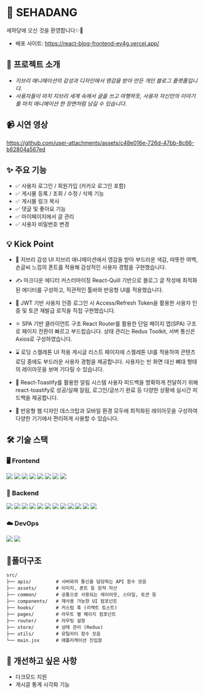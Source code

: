 # 📝 SEHADANG

세하당에 오신 것을 환영합니다✨🤗
- 배포 사이트: https://react-blog-frontend-ev4g.vercel.app/


## 📌 프로젝트 소개

- *지브리 애니메이션의 감성과 디자인에서 영감을 받아 만든 개인 블로그 플랫폼입니다.*
- *사용자들이 마치 지브리 세계 속에서 글을 쓰고 여행하듯, 사용자 자신만의 이야기를 마치 애니메이션 한 장면처럼 남길 수 있습니다.*


## 📹 시연 영상
https://github.com/user-attachments/assets/c48e016e-726d-47bb-8c66-b62804a567ed


## ✨ 주요 기능
- ✅ 사용자 로그인 / 회원가입 (카카오 로그인 포함)
- ✅ 게시물 등록 / 조회 / 수정 / 삭제 기능
- ✅ 게시물 링크 복사
- ✅ 댓글 및 좋아요 기능
- ✅ 마이페이지에서 글 관리
- ✅ 사용자 비밀번호 변경

## 💡 Kick Point
- 🎨 지브리 감성 UI
지브리 애니메이션에서 영감을 받아 부드러운 색감, 따뜻한 여백, 손글씨 느낌의 폰트를 적용해 감성적인 사용자 경험을 구현했습니다.

- ✍️ 마크다운 에디터 커스터마이징
React-Quill 기반으로 블로그 글 작성에 최적화된 에디터를 구성하고, 직관적인 툴바와 반응형 UI를 적용했습니다.

- 🔐 JWT 기반 사용자 인증
로그인 시 Access/Refresh Token을 활용한 사용자 인증 및 토큰 재발급 로직을 직접 구현했습니다.

- ⚛️ SPA 기반 클라이언트 구조
React Router를 활용한 단일 페이지 앱(SPA) 구조로 페이지 전환이 빠르고 부드럽습니다.
상태 관리는 Redux Toolkit, 서버 통신은 Axios로 구성하였습니다.

- ⌛ 로딩 스켈레톤 UI 적용
게시글 리스트 페이지에 스켈레톤 UI를 적용하여 콘텐츠 로딩 중에도 부드러운 사용자 경험을 제공합니다.
사용자는 빈 화면 대신 뼈대 형태의 레이아웃을 보며 기다릴 수 있습니다.

- 🔔 React-Toastify를 활용한 알림 시스템
사용자 피드백을 명확하게 전달하기 위해 react-toastify로 성공/실패 알림, 로그인/글쓰기 완료 등 다양한 상황에 실시간 피드백을 제공합니다.

- 📱 반응형 웹 디자인
데스크탑과 모바일 환경 모두에 최적화된 레이아웃을 구성하여 다양한 기기에서 편리하게 사용할 수 있습니다.


## 🛠 기술 스택

### 🖥 Frontend
<p> <img src="https://img.shields.io/badge/React-20232A?style=flat&logo=react&logoColor=61DAFB" /> <img src="https://img.shields.io/badge/React_Router_Dom-CA4245?style=flat&logo=react-router&logoColor=white" /> <img src="https://img.shields.io/badge/React_Icons-ECECEC?style=flat&logo=react&logoColor=black" /> <img src="https://img.shields.io/badge/React_Quill-ffffff?style=flat&logo=quill&logoColor=black" /> <img src="https://img.shields.io/badge/React_Toastify-363636?style=flat&logo=react&logoColor=FFD580" /> <img src="https://img.shields.io/badge/Redux-764ABC?style=flat&logo=redux&logoColor=white" /> <img src="https://img.shields.io/badge/Redux_Toolkit-FFCA28?style=flat&logo=redux&logoColor=black" /> <img src="https://img.shields.io/badge/Axios-5A29E4?style=flat&logo=axios&logoColor=white" /> </p>

### 🧠 Backend
<p> <img src="https://img.shields.io/badge/Node.js-339933?style=flat&logo=nodedotjs&logoColor=white" /> <img src="https://img.shields.io/badge/Express-000000?style=flat&logo=express&logoColor=white" /> <img src="https://img.shields.io/badge/MongoDB-47A248?style=flat&logo=mongodb&logoColor=white" /> <img src="https://img.shields.io/badge/Mongoose-880000?style=flat&logo=mongodb&logoColor=white" /> <img src="https://img.shields.io/badge/Nodemon-76D04B?style=flat&logo=nodemon&logoColor=white" /> <img src="https://img.shields.io/badge/CORS-004B8D?style=flat&logo=fetch&logoColor=white" /> <img src="https://img.shields.io/badge/Dotenv-8EBC00?style=flat&logo=envato&logoColor=white" /> <img src="https://img.shields.io/badge/BcryptJS-003B57?style=flat&logo=auth0&logoColor=white" /> <img src="https://img.shields.io/badge/JSONWebToken-000000?style=flat&logo=jsonwebtokens&logoColor=white" /> <img src="https://img.shields.io/badge/Cookie--Parser-845EC2?style=flat&logo=cookiecutter&logoColor=white" /> <img src="https://img.shields.io/badge/Multer-E91E63?style=flat&logo=upload&logoColor=white" /> <img src="https://img.shields.io/badge/date--fns-FF6F61?style=flat&logo=calendar&logoColor=white" /> </p>

### ☁️ DevOps
<p><img src="https://img.shields.io/badge/Vercel-000000?style=flat&logo=vercel&logoColor=white" /> <img src="https://img.shields.io/badge/CloudType-3C9DD0?style=flat&logoColor=white" /></p>


## 📁폴더구조
```
src/
├── apis/         # 서버와의 통신을 담당하는 API 함수 모음
├── assets/       # 이미지, 폰트 등 정적 자산
├── common/       # 공통으로 사용되는 레이아웃, 스타일, 토큰 등
├── components/   # 재사용 가능한 UI 컴포넌트
├── hooks/        # 커스텀 훅 (리액트 토스트)
├── pages/        # 라우트 별 페이지 컴포넌트
├── router/       # 라우팅 설정
├── store/        # 상태 관리 (Redux)
├── utils/        # 유틸리티 함수 모음
└── main.jsx      # 애플리케이션 진입점
```

## 📌 개선하고 싶은 사항
- 다크모드 지원
- 게시글 통계 시각화 기능
